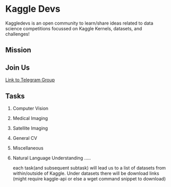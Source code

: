 
# Kaggle Devs
Kaggledevs is an open community to learn/share ideas related to data science competitions focussed on Kaggle Kernels, datasets, and challenges!

## Mission


## Join Us
[Link to Telegram Group](https://t.me/kaggle)


## Tasks

1. Computer Vision
  1. Medical Imaging
  2. Satellite Imaging
  3. General CV
  4. Miscellaneous
4. Natural Language Understanding
    .....
    
    each task(and subsequent subtask) will lead us to a list of datasets from within/outside of Kaggle.
      Under datasets there will be download links (might require kaggle-api or else a wget command snippet to download)
    

